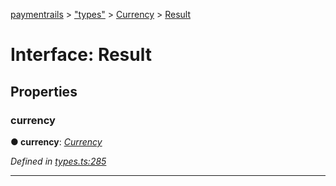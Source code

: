 [paymentrails](../README.md) > ["types"](../modules/_types_.md) > [Currency](../modules/_types_.currency.md) > [Result](../interfaces/_types_.currency.result.md)



# Interface: Result


## Properties
<a id="currency"></a>

###  currency

**●  currency**:  *[Currency](_types_.currency.currency.md)* 

*Defined in [types.ts:285](https://github.com/PaymentRails/javascript-sdk/blob/e46ce8e/lib/types.ts#L285)*





___


